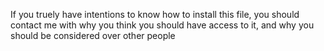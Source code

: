 If you truely have intentions to know how to install this file, you should contact me with why you think you should have access to it, and why you should be considered over other people
